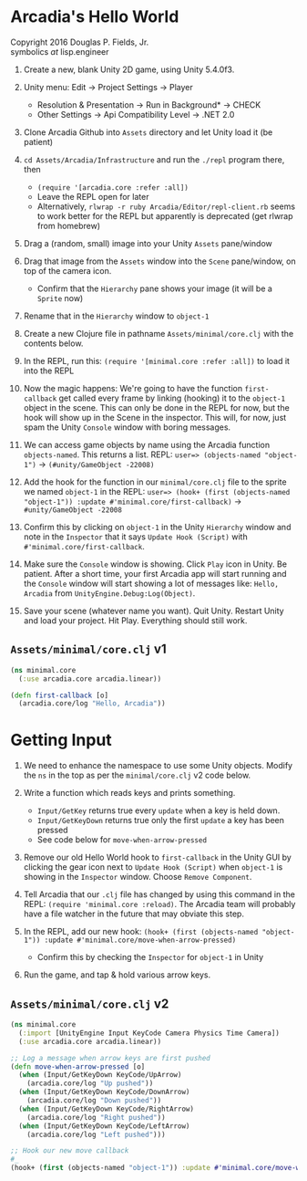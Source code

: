 # Arcadia's Hello World

Copyright 2016 Douglas P. Fields, Jr.  
symbolics _at_ lisp.engineer

1. Create a new, blank Unity 2D game, using Unity 5.4.0f3.
2. Unity menu: Edit -> Project Settings -> Player
   * Resolution & Presentation -> Run in Background* -> CHECK
   * Other Settings -> Api Compatibility Level -> .NET 2.0
3. Clone Arcadia Github into `Assets` directory and let Unity load it (be patient)
4. `cd Assets/Arcadia/Infrastructure` and run the `./repl` program there, then
   * `(require '[arcadia.core :refer :all])`
   * Leave the REPL open for later
   * Alternatively, `rlwrap -r ruby Arcadia/Editor/repl-client.rb` seems to work better
     for the REPL but apparently is deprecated (get rlwrap from homebrew)
5. Drag a (random, small) image into your Unity `Assets` pane/window
6. Drag that image from the `Assets` window into the `Scene` pane/window, on top of the camera icon.
   * Confirm that the `Hierarchy` pane shows your image (it will be a `Sprite` now)
7. Rename that in the `Hierarchy` window to `object-1`
8. Create a new Clojure file in pathname `Assets/minimal/core.clj` with the contents below.
9. In the REPL, run this: `(require '[minimal.core :refer :all])` to load it into the REPL

10. Now the magic happens: 
We're going to have the function `first-callback` get called 
every frame by linking (hooking) it to the `object-1` object 
in the scene. This can only be done in the REPL for now, but the
hook will show up in the Scene in the inspector. This will, for
now, just spam the Unity `Console` window with boring messages.

10. We can access game objects by name using the Arcadia function `objects-named`. This returns a list. 
REPL: `user=> (objects-named "object-1")` ->
`(#unity/GameObject -22008)`

11. Add the hook for the function in our `minimal/core.clj` file to the sprite we named `object-1` in the REPL:
`user=> (hook+ (first (objects-named "object-1")) :update #'minimal.core/first-callback)` ->
`#unity/GameObject -22008`

12. Confirm this by clicking on `object-1` in the Unity `Hierarchy` window and note in the `Inspector` that it says `Update Hook (Script)` with `#'minimal.core/first-callback`.

13. Make sure the `Console` window is showing. Click `Play` icon in Unity. Be patient. After a short time, your first Arcadia app will start running and the `Console` window will start showing a lot of messages like: `Hello, Arcadia` from `UnityEngine.Debug:Log(Object)`.

14. Save your scene (whatever name you want). Quit Unity. Restart Unity and load your project. Hit Play. Everything should still work.


## `Assets/minimal/core.clj` v1

```clojure
(ns minimal.core
  (:use arcadia.core arcadia.linear))

(defn first-callback [o]
  (arcadia.core/log "Hello, Arcadia"))
```

# Getting Input

1. We need to enhance the namespace to use some Unity objects. Modify the `ns` in the top as per the `minimal/core.clj` v2 code below.

2. Write a function which reads keys and prints something.
   * `Input/GetKey` returns true every `update` when a key is held down.
   * `Input/GetKeyDown` returns true only the first `update` a key has been pressed
   * See code below for `move-when-arrow-pressed`

3. Remove our old Hello World hook to `first-callback` in the Unity GUI by clicking the gear icon next to `Update Hook (Script)` when `object-1` is showing in the `Inspector` window. Choose `Remove Component`.

4. Tell Arcadia that our `.clj` file has changed by using this command in the REPL: 
`(require 'minimal.core :reload)`. The Arcadia team will probably have a file watcher
in the future that may obviate this step.

5. In the REPL, add our new hook: `(hook+ (first (objects-named "object-1")) :update #'minimal.core/move-when-arrow-pressed)`
   * Confirm this by checking the `Inspector` for `object-1` in Unity

6. Run the game, and tap & hold various arrow keys.


## `Assets/minimal/core.clj` v2

```clojure
(ns minimal.core
  (:import [UnityEngine Input KeyCode Camera Physics Time Camera])
  (:use arcadia.core arcadia.linear))

;; Log a message when arrow keys are first pushed
(defn move-when-arrow-pressed [o]
  (when (Input/GetKeyDown KeyCode/UpArrow)
    (arcadia.core/log "Up pushed"))
  (when (Input/GetKeyDown KeyCode/DownArrow)
    (arcadia.core/log "Down pushed"))
  (when (Input/GetKeyDown KeyCode/RightArrow)
    (arcadia.core/log "Right pushed"))
  (when (Input/GetKeyDown KeyCode/LeftArrow)
    (arcadia.core/log "Left pushed")))

;; Hook our new move callback
#_
(hook+ (first (objects-named "object-1")) :update #'minimal.core/move-when-arrow-pressed)
```
